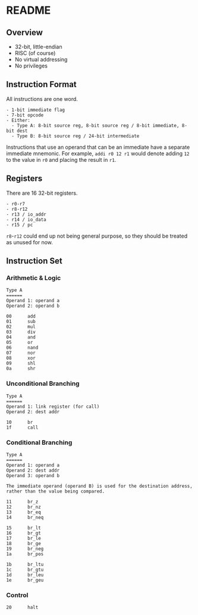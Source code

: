 # README

## Overview

- 32-bit, little-endian
- RISC (of course)
- No virtual addressing
- No privileges

## Instruction Format

All instructions are one word.

    - 1-bit immediate flag
    - 7-bit opcode
    - Either:
      - Type A: 8-bit source reg, 8-bit source reg / 8-bit immediate, 8-bit dest
      - Type B: 8-bit source reg / 24-bit intermediate

Instructions that use an operand that can be an immediate have a separate immediate mnemonic. For example, `addi r0 12 r1` would denote adding `12` to the value in `r0` and placing the result in `r1`.

## Registers

There are 16 32-bit registers.

    - r0-r7
    - r8-r12
    - r13 / io_addr
    - r14 / io_data
    - r15 / pc

`r8`-`r12` could end up not being general purpose, so they should be treated as unused for now.

## Instruction Set

### Arithmetic & Logic

    Type A
    ======
    Operand 1: operand a
    Operand 2: operand b

    00      add
    01      sub
    02      mul
    03      div
    04      and
    05      or
    06      nand
    07      nor
    08      xor
    09      shl
    0a      shr

### Unconditional Branching

    Type A
    ======
    Operand 1: link register (for call)
    Operand 2: dest addr

    10      br
    1f      call

### Conditional Branching

    Type A
    ======
    Operand 1: operand a
    Operand 2: dest addr
    Operand 3: operand b

    The immediate operand (operand B) is used for the destination address, rather than the value being compared.

    11      br_z
    12      br_nz
    13      br_eq
    14      br_neq

    15      br_lt
    16      br_gt
    17      br_le
    18      br_ge
    19      br_neg
    1a      br_pos

    1b      br_ltu
    1c      br_gtu
    1d      br_leu
    1e      br_geu

### Control

    20      halt
